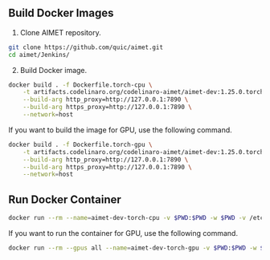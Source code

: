 
## Build Docker Images

1. Clone AIMET repository.

```bash
git clone https://github.com/quic/aimet.git
cd aimet/Jenkins/
```

2. Build Docker image.

```bash
docker build . -f Dockerfile.torch-cpu \
    -t artifacts.codelinaro.org/codelinaro-aimet/aimet-dev:1.25.0.torch-cpu \
    --build-arg http_proxy=http://127.0.0.1:7890 \
    --build-arg https_proxy=http://127.0.0.1:7890 \
    --network=host
```

If you want to build the image for GPU, use the following command.

```bash
docker build . -f Dockerfile.torch-gpu \
    -t artifacts.codelinaro.org/codelinaro-aimet/aimet-dev:1.25.0.torch-gpu \
    --build-arg http_proxy=http://127.0.0.1:7890 \
    --build-arg https_proxy=http://127.0.0.1:7890 \
    --network=host
```

## Run Docker Container

```bash
docker run --rm --name=aimet-dev-torch-cpu -v $PWD:$PWD -w $PWD -v /etc/localtime:/etc/localtime:ro -v /etc/timezone:/etc/timezone:ro --network=host --ulimit core=-1 --ipc=host --shm-size=8G --cap-add=SYS_PTRACE --security-opt seccomp=unconfined -it artifacts.codelinaro.org/codelinaro-aimet/aimet-dev:1.25.0.torch-cpu
```

If you want to run the container for GPU, use the following command.

```bash
docker run --rm --gpus all --name=aimet-dev-torch-gpu -v $PWD:$PWD -w $PWD -v /etc/localtime:/etc/localtime:ro -v /etc/timezone:/etc/timezone:ro --network=host --ulimit core=-1 --ipc=host --shm-size=8G --cap-add=SYS_PTRACE --security-opt seccomp=unconfined -it artifacts.codelinaro.org/codelinaro-aimet/aimet-dev:latest.torch-gpu
```
